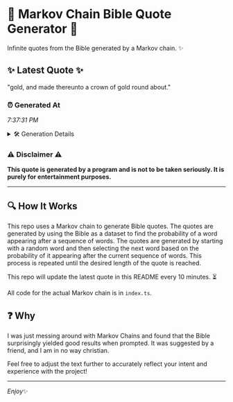 # 📖 Markov Chain Bible Quote Generator 📖

Infinite quotes from the Bible generated by a Markov chain. ✨

## ✨ Latest Quote ✨
"gold, and made thereunto a crown of gold round about."

### ⏰ Generated At
*7:37:31 PM*

<details>
    <summary>🛠️ Generation Details</summary>
    <p>
        <strong>🌱 Seed:</strong> gold,<br>
        <strong>🔄 Iterations:</strong> 9<br>
        <strong>📜 Context History:</strong><br>[ gold, ]: and<br>[ gold,, and ]: made<br>[ gold,, and, made ]: thereunto<br>[ gold,, and, made, thereunto ]: a<br>[ gold,, and, made, thereunto, a ]: crown<br>[ gold,, and, made, thereunto, a, crown ]: of<br>[ and, made, thereunto, a, crown, of ]: gold<br>[ made, thereunto, a, crown, of, gold ]: round<br>[ thereunto, a, crown, of, gold, round ]: about.<br>
    </p>
</details>

### ⚠️ Disclaimer ⚠️
**This quote is generated by a program and is not to be taken seriously. It is purely for entertainment purposes.**

---

## 🔍 How It Works

This repo uses a Markov chain to generate Bible quotes. The quotes are generated by using the Bible as a dataset to find the probability of a word appearing after a sequence of words. The quotes are generated by starting with a random word and then selecting the next word based on the probability of it appearing after the current sequence of words. This process is repeated until the desired length of the quote is reached.

This repo will update the latest quote in this README every 10 minutes. ⏳

All code for the actual Markov chain is in `index.ts`.

## ❓ Why

I was just messing around with Markov Chains and found that the Bible surprisingly yielded good results when prompted. 
It was suggested by a friend, and I am in no way christian.

Feel free to adjust the text further to accurately reflect your intent and experience with the project!

---

*Enjoy*✨

